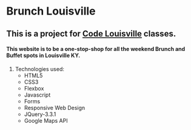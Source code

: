 # Brunch Louisville
## This is a project for [Code Louisville](https://www.codelouisville.org) classes.
#### This website is to be a one-stop-shop for all the weekend Brunch and Buffet spots in Louisville KY.

1. Technologies used:
    * HTML5
    * CSS3
    * Flexbox
    * Javascript
    * Forms
    * Responsive Web Design
    * JQuery-3.3.1
    * Google Maps API
